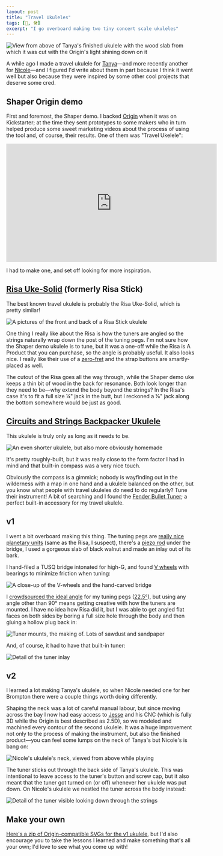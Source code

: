 ```yaml
---
layout: post
title: "Travel Ukuleles"
tags: [🎹, 🛠]
excerpt: "I go overboard making two tiny concert scale ukuleles"
---
```


![View from above of Tanya's finished ukulele with the wood slab from which it was cut with the Origin's light shining down on it](IMG_1232.jpeg)

A while ago I made a travel ukulele for [Tanya](http://www.maybefriday.com)—and more recently another for [Nicole](http://nicoleaptekar.com)—and I figured I'd write about them in part because I think it went well but also because they were inspired by some other cool projects that deserve some cred.

## Shaper Origin demo

First and foremost, the Shaper demo. I backed [Origin](https://www.shapertools.com/en-us/origin/overview) when it was on Kickstarter; at the time they sent prototypes to some makers who in turn helped produce some sweet marketing videos about the process of using the tool and, of course, their results. One of them was "Travel Ukelele":

<iframe width="560" height="315" src="https://www.youtube.com/embed/Hirn_1BxHhk" title="YouTube video player" frameborder="0" allow="accelerometer; autoplay; clipboard-write; encrypted-media; gyroscope; picture-in-picture" allowfullscreen></iframe>

<!--
![A headless travel ukulele with tuners down one side, screen capture from the video linked above](shaperuke.jpeg)
-->

I had to make one, and set off looking for more inspiration.

## [Risa Uke-Solid](https://www.ukulele.de/angebot/550/risa-uke-solid-soprano) (formerly Risa Stick)

The best known travel ukulele is probably the Risa Uke-Solid, which is pretty similar!

![A pictures of the front and back of a Risa Stick ukulele](IMG_0131.jpeg)

One thing I really like about the Risa is how the tuners are angled so the strings naturally wrap down the post of the tuning pegs. I'm not sure how the Shaper demo ukulele is to tune, but it was a one-off while the Risa is A Product that you can purchase, so the angle is probably useful. It also looks nice. I really like their use of a [zero-fret](https://en.wikipedia.org/wiki/Zero_fret) and the strap buttons are smartly-placed as well.

The cutout of the Risa goes all the way through, while the Shaper demo uke keeps a thin bit of wood in the back for resonance. Both look longer than they need to be—why extend the body beyond the strings? In the Risa's case it's to fit a full size ¼" jack in the butt, but I reckoned a ⅛" jack along the bottom somewhere would be just as good.

## [Circuits and Strings Backpacker Ukulele](https://circuitsandstrings.wordpress.com/2015/11/16/backpacker-travel-ukulele/)

This ukulele is truly only as long as it needs to be.

![An even shorter ukulele, but also more obviously homemade](IMG_5256.jpeg)

It's pretty roughly-built, but it was really close to the form factor I had in mind and that built-in compass was a very nice touch.

Obviously the compass is a gimmick; nobody is wayfinding out in the wilderness with a map in one hand and a ukulele balanced on the other, but you know what people with travel ukuleles _do_ need to do regularly? Tune their instrument! A bit of searching and I found the [Fender Bullet Tuner](https://www.fender.com/en-US/accessories/digital-tuners/fender-bullet-tuner/0239979002.html); a perfect built-in accessory for my travel ukulele.

## v1

I went a bit overboard making this thing. The tuning pegs are [really nice planetary units](https://theukulelesite.com/gotoh-upt-tuner-w-optional-install.html) (same as the Risa, I suspect), there's a [piezo rod](https://www.cbgitty.com/guitar-instrument-parts/1pc-ukulele-rod-piezo-pickup/) under the bridge, I used a gorgeous slab of black walnut and made an inlay out of its bark.

I hand-filed a TUSQ bridge intonated for high-G, and found [V wheels](https://openbuildspartstore.com/delrin-v-wheel-kit/) with bearings to minimize friction when tuning:

![A close-up of the V-wheels and the hand-carved bridge](IMG_1238.jpeg)

I [crowdsourced the ideal angle](https://twitter.com/numist/status/1210394543301939200) for my tuning pegs ([22.5°](IMG_1171.jpeg)), but using any angle other than 90° means getting creative with how the tuners are mounted. I have no idea how Risa did it, but I was able to get angled flat faces on both sides by boring a full size hole through the body and then gluing a hollow plug back in:

![Tuner mounts, the making of. Lots of sawdust and sandpaper](IMG_6196.jpeg)

And, of course, it had to have that built-in tuner:

![Detail of the tuner inlay](IMG_1189.jpeg)

## v2

I learned a lot making Tanya's ukulele, so when Nicole needed one for her Brompton there were a couple things worth doing differently.

Shaping the neck was a lot of careful manual labour, but since moving across the bay I now had easy access to [Jesse](https://fsck.com) and his CNC (which is fully 3D while the Origin is best described as 2.5D), so we modeled and machined every contour of the second ukulele. It was a huge improvement not only to the process of making the instrument, but also the finished product—you can feel some lumps on the neck of Tanya's but Nicole's is bang on:

![Nicole's ukulele's neck, viewed from above while playing](IMG_6427.jpeg)

The tuner sticks out through the back side of Tanya's ukulele. This was intentional to leave access to the tuner's button and screw cap, but it also meant that the tuner got turned on (or off) whenever her ukulele was put down. On Nicole's ukulele we nestled the tuner across the body instead:

![Detail of the tuner visible looking down through the strings](IMG_6419.jpeg)

## Make your own

[Here's a zip of Origin-compatible SVGs for the v1 ukulele](ukulele%20svgs.zip), but I'd also encourage you to take the lessons I learned and make something that's all your own; I'd love to see what you come up with!

